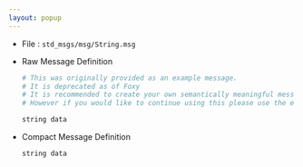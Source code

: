 ```yaml
---
layout: popup
---
```


- File : `std_msgs/msg/String.msg`
- Raw Message Definition

  ```py
  # This was originally provided as an example message.
  # It is deprecated as of Foxy
  # It is recommended to create your own semantically meaningful message.
  # However if you would like to continue using this please use the equivalent in example_msgs.

  string data
  ```

- Compact Message Definition

  ```c
  string data
  ```
